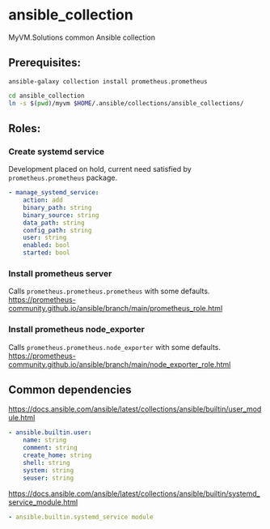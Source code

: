 # ansible_collection
MyVM.Solutions common Ansible collection

## Prerequisites:

`ansible-galaxy collection install prometheus.prometheus`

```bash
cd ansible_collection
ln -s $(pwd)/myvm $HOME/.ansible/collections/ansible_collections/
```

## Roles:

### Create systemd service

Development placed on hold, current need satisfied by `prometheus.prometheus` package.

```yaml
- manage_systemd_service:
    action: add
    binary_path: string
    binary_source: string
    data_path: string
    config_path: string
    user: string
    enabled: bool
    started: bool
```

### Install prometheus server

Calls `prometheus.prometheus.prometheus` with some defaults.
https://prometheus-community.github.io/ansible/branch/main/prometheus_role.html

### Install prometheus node_exporter

Calls `prometheus.prometheus.node_exporter` with some defaults.
https://prometheus-community.github.io/ansible/branch/main/node_exporter_role.html

## Common dependencies

https://docs.ansible.com/ansible/latest/collections/ansible/builtin/user_module.html
```yaml
- ansible.builtin.user:
    name: string
    comment: string
    create_home: string
    shell: string
    system: string
    seuser: string
```

https://docs.ansible.com/ansible/latest/collections/ansible/builtin/systemd_service_module.html
```yaml
- ansible.builtin.systemd_service module
```
